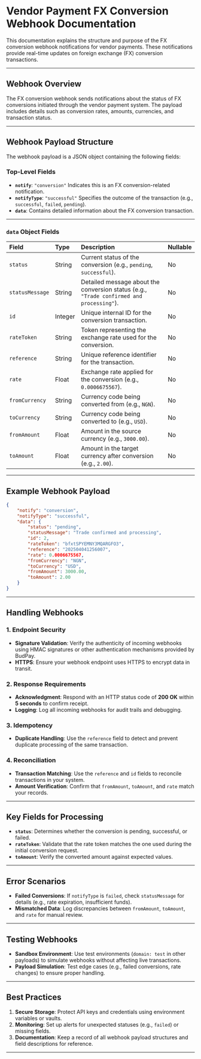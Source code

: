 # Vendor Payment FX Conversion Webhook Documentation

This documentation explains the structure and purpose of the FX conversion webhook notifications for vendor payments. These notifications provide real-time updates on foreign exchange (FX) conversion transactions.

---

## **Webhook Overview**

The FX conversion webhook sends notifications about the status of FX conversions initiated through the vendor payment system. The payload includes details such as conversion rates, amounts, currencies, and transaction status.

---

## **Webhook Payload Structure**

The webhook payload is a JSON object containing the following fields:

### Top-Level Fields

- **`notify`**: `"conversion"`
Indicates this is an FX conversion-related notification.
- **`notifyType`**: `"successful"`
Specifies the outcome of the transaction (e.g., `successful`, `failed`, `pending`).
- **`data`**:
Contains detailed information about the FX conversion transaction.

---

### **`data` Object Fields**

| Field | Type | Description | Nullable |
| :-- | :-- | :-- | :-- |
| `status` | String | Current status of the conversion (e.g., `pending`, `successful`). | No |
| `statusMessage` | String | Detailed message about the conversion status (e.g., `"Trade confirmed and processing"`). | No |
| `id` | Integer | Unique internal ID for the conversion transaction. | No |
| `rateToken` | String | Token representing the exchange rate used for the conversion. | No |
| `reference` | String | Unique reference identifier for the transaction. | No |
| `rate` | Float | Exchange rate applied for the conversion (e.g., `0.0006675567`). | No |
| `fromCurrency` | String | Currency code being converted from (e.g., `NGN`). | No |
| `toCurrency` | String | Currency code being converted to (e.g., `USD`). | No |
| `fromAmount` | Float | Amount in the source currency (e.g., `3000.00`). | No |
| `toAmount` | Float | Amount in the target currency after conversion (e.g., `2.00`). | No |

---

## **Example Webhook Payload**

```json
{
    "notify": "conversion",
    "notifyType": "successful",
    "data": {
        "status": "pending",
        "statusMessage": "Trade confirmed and processing",
        "id": 2,
        "rateToken": "bfxtSPYEMNY3MQARGFO3",
        "reference": "202504041256007",
        "rate": 0.0006675567,
        "fromCurrency": "NGN",
        "toCurrency": "USD",
        "fromAmount": 3000.00,
        "toAmount": 2.00
    }
}
```

---

## **Handling Webhooks**

### **1. Endpoint Security**

- **Signature Validation**: Verify the authenticity of incoming webhooks using HMAC signatures or other authentication mechanisms provided by BudPay.
- **HTTPS**: Ensure your webhook endpoint uses HTTPS to encrypt data in transit.


### **2. Response Requirements**

- **Acknowledgment**: Respond with an HTTP status code of **200 OK** within **5 seconds** to confirm receipt.
- **Logging**: Log all incoming webhooks for audit trails and debugging.


### **3. Idempotency**

- **Duplicate Handling**: Use the `reference` field to detect and prevent duplicate processing of the same transaction.


### **4. Reconciliation**

- **Transaction Matching**: Use the `reference` and `id` fields to reconcile transactions in your system.
- **Amount Verification**: Confirm that `fromAmount`, `toAmount`, and `rate` match your records.

---

## **Key Fields for Processing**

- **`status`**: Determines whether the conversion is pending, successful, or failed.
- **`rateToken`**: Validate that the rate token matches the one used during the initial conversion request.
- **`toAmount`**: Verify the converted amount against expected values.

---

## **Error Scenarios**

- **Failed Conversions**: If `notifyType` is `failed`, check `statusMessage` for details (e.g., rate expiration, insufficient funds).
- **Mismatched Data**: Log discrepancies between `fromAmount`, `toAmount`, and `rate` for manual review.

---

## **Testing Webhooks**

- **Sandbox Environment**: Use test environments (`domain: test` in other payloads) to simulate webhooks without affecting live transactions.
- **Payload Simulation**: Test edge cases (e.g., failed conversions, rate changes) to ensure proper handling.

---

## **Best Practices**

1. **Secure Storage**: Protect API keys and credentials using environment variables or vaults.
2. **Monitoring**: Set up alerts for unexpected statuses (e.g., `failed`) or missing fields.
3. **Documentation**: Keep a record of all webhook payload structures and field descriptions for reference.

---